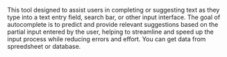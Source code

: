 This tool designed to assist users in completing or suggesting text as they type into a text entry field, search bar, or other input interface. The goal of autocomplete is to predict and provide relevant suggestions based on the partial input entered by the user, helping to streamline and speed up the input process while reducing errors and effort.
You can get data from spreedsheet or database.
